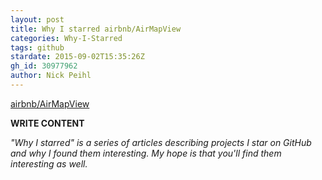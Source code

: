 ```yaml
---
layout: post
title: Why I starred airbnb/AirMapView
categories: Why-I-Starred
tags: github
stardate: 2015-09-02T15:35:26Z
gh_id: 30977962
author: Nick Peihl
---
```


[airbnb/AirMapView](star.repo.html_url)

**WRITE CONTENT**

*"Why I starred" is a series of articles describing projects I star on GitHub and why I found them interesting. My hope is that you'll find them interesting as well.*

